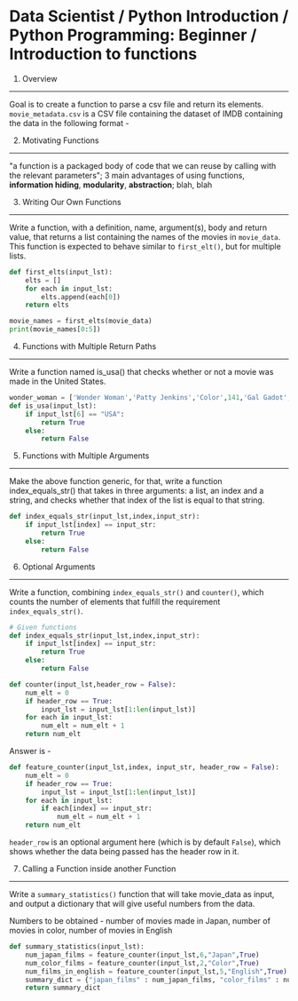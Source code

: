 Data Scientist / Python Introduction / Python Programming: Beginner / Introduction to functions
===============================================================================================

1. Overview
-----------

Goal is to create a function to parse a csv file and return its elements. `movie_metadata.csv` is a CSV file containing 
the dataset of IMDB containing the data in the following format -

2. Motivating Functions
-----------------------

"a function is a packaged body of code that we can reuse by calling with the relevant parameters";
3 main advantages of using functions, **information hiding**, **modularity**, **abstraction**;
blah, blah

3. Writing Our Own Functions
----------------------------

Write a function, with a definition, name, argument(s), body and return value, that returns a list containing the names 
of the movies in `movie_data`. This function is expected to behave similar to `first_elt()`, but for multiple lists.

```python
def first_elts(input_lst):
    elts = []
    for each in input_lst:
        elts.append(each[0])
    return elts

movie_names = first_elts(movie_data)
print(movie_names[0:5])
```

4. Functions with Multiple Return Paths
---------------------------------------

Write a function named is_usa() that checks whether or not a movie was made in the United States.

```python
wonder_woman = ['Wonder Woman','Patty Jenkins','Color',141,'Gal Gadot','English','USA',2017]
def is_usa(input_lst):
    if input_lst[6] == "USA":
        return True
    else:
        return False
```

5. Functions with Multiple Arguments
------------------------------------

Make the above function generic, for that, 
write a function index_equals_str() that takes in three arguments: a list, an index and a string, and checks whether that 
index of the list is equal to that string.

```python
def index_equals_str(input_lst,index,input_str):
    if input_lst[index] == input_str:
        return True
    else:
        return False
```

6. Optional Arguments
---------------------

Write a function, combining `index_equals_str()` and `counter()`, which counts the number of elements that fulfill the requirement
`index_equals_str()`.

```python
# Given functions
def index_equals_str(input_lst,index,input_str):
    if input_lst[index] == input_str:
        return True
    else:
        return False

def counter(input_lst,header_row = False):
    num_elt = 0
    if header_row == True:
        input_lst = input_lst[1:len(input_lst)]
    for each in input_lst:
        num_elt = num_elt + 1
    return num_elt
```

Answer is -

```python
def feature_counter(input_lst,index, input_str, header_row = False):
    num_elt = 0
    if header_row == True:
        input_lst = input_lst[1:len(input_lst)]
    for each in input_lst:
        if each[index] == input_str:
            num_elt = num_elt + 1
    return num_elt
```

`header_row` is an optional argument here (which is by default `False`), which shows whether the data being passed has the 
header row in it.

7. Calling a Function inside another Function
---------------------------------------------

Write a `summary_statistics()` function that will take movie_data as input, and output a dictionary that will give useful 
numbers from the data.

Numbers to be obtained - number of movies made in Japan, number of movies in color, number of movies in English 

```python
def summary_statistics(input_lst):
    num_japan_films = feature_counter(input_lst,6,"Japan",True)
    num_color_films = feature_counter(input_lst,2,"Color",True)
    num_films_in_english = feature_counter(input_lst,5,"English",True)
    summary_dict = {"japan_films" : num_japan_films, "color_films" : num_color_films, "films_in_english" : num_films_in_english}
    return summary_dict
```
